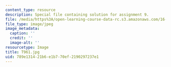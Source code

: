 ```yaml
---
content_type: resource
description: Special file containing solution for assignment 9.
file: /media/https%3A/open-learning-course-data-rc.s3.amazonaws.com/16-21-techniques-for-structural-analysis-and-design-spring-2005/789e131421b6e1b770ef2190297237e1_T961.jpg
file_type: image/jpeg
image_metadata:
  caption: ''
  credit: ''
  image-alt: ''
resourcetype: Image
title: T961.jpg
uid: 789e1314-21b6-e1b7-70ef-2190297237e1
---
```

